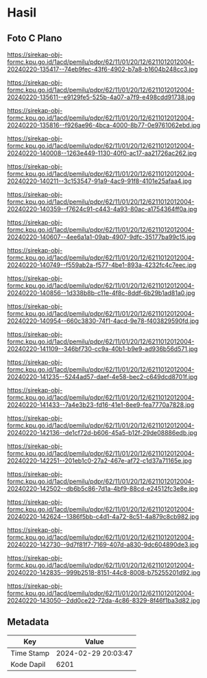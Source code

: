 # Hasil

## Foto C Plano

https://sirekap-obj-formc.kpu.go.id/1acd/pemilu/pdpr/62/11/01/20/12/6211012012004-20240220-135417--74eb9fec-43f6-4902-b7a8-b1604b248cc3.jpg

https://sirekap-obj-formc.kpu.go.id/1acd/pemilu/pdpr/62/11/01/20/12/6211012012004-20240220-135611--e9129fe5-525b-4a07-a7f9-e498cdd91738.jpg

https://sirekap-obj-formc.kpu.go.id/1acd/pemilu/pdpr/62/11/01/20/12/6211012012004-20240220-135816--f926ae96-4bca-4000-8b77-0e9761062ebd.jpg

https://sirekap-obj-formc.kpu.go.id/1acd/pemilu/pdpr/62/11/01/20/12/6211012012004-20240220-140008--1263e449-1130-40f0-ac17-aa21726ac262.jpg

https://sirekap-obj-formc.kpu.go.id/1acd/pemilu/pdpr/62/11/01/20/12/6211012012004-20240220-140211--3c153547-91a9-4ac9-91f8-4101e25afaa4.jpg

https://sirekap-obj-formc.kpu.go.id/1acd/pemilu/pdpr/62/11/01/20/12/6211012012004-20240220-140359--f7624c91-c443-4a93-80ac-a1754364ff0a.jpg

https://sirekap-obj-formc.kpu.go.id/1acd/pemilu/pdpr/62/11/01/20/12/6211012012004-20240220-140607--4ee6a1a1-09ab-4907-9dfc-35177ba99c15.jpg

https://sirekap-obj-formc.kpu.go.id/1acd/pemilu/pdpr/62/11/01/20/12/6211012012004-20240220-140749--f559ab2a-f577-4be1-893a-4232fc4c7eec.jpg

https://sirekap-obj-formc.kpu.go.id/1acd/pemilu/pdpr/62/11/01/20/12/6211012012004-20240220-140856--1d338b8b-c11e-4f8c-8ddf-6b29b1ad81a0.jpg

https://sirekap-obj-formc.kpu.go.id/1acd/pemilu/pdpr/62/11/01/20/12/6211012012004-20240220-140954--660c3830-74f1-4acd-9e78-f403829590fd.jpg

https://sirekap-obj-formc.kpu.go.id/1acd/pemilu/pdpr/62/11/01/20/12/6211012012004-20240220-141109--346bf730-cc9a-40b1-b9e9-ad936b56d571.jpg

https://sirekap-obj-formc.kpu.go.id/1acd/pemilu/pdpr/62/11/01/20/12/6211012012004-20240220-141235--5244ad57-daef-4e58-bec2-c649dcd8701f.jpg

https://sirekap-obj-formc.kpu.go.id/1acd/pemilu/pdpr/62/11/01/20/12/6211012012004-20240220-141433--7a4e3b23-fd16-41e1-8ee9-fea7770a7828.jpg

https://sirekap-obj-formc.kpu.go.id/1acd/pemilu/pdpr/62/11/01/20/12/6211012012004-20240220-142136--de1cf72d-b606-45a5-b12f-29de08886edb.jpg

https://sirekap-obj-formc.kpu.go.id/1acd/pemilu/pdpr/62/11/01/20/12/6211012012004-20240220-142251--201eb1c0-27a2-467e-af72-c1d37a71165e.jpg

https://sirekap-obj-formc.kpu.go.id/1acd/pemilu/pdpr/62/11/01/20/12/6211012012004-20240220-142502--db6b5c86-7d1a-4bf9-88cd-e24512fc3e8e.jpg

https://sirekap-obj-formc.kpu.go.id/1acd/pemilu/pdpr/62/11/01/20/12/6211012012004-20240220-142624--1386f5bb-c4d1-4a72-8c51-4a879c8cb982.jpg

https://sirekap-obj-formc.kpu.go.id/1acd/pemilu/pdpr/62/11/01/20/12/6211012012004-20240220-142730--9d7f81f7-7169-407d-a830-9dc604890de3.jpg

https://sirekap-obj-formc.kpu.go.id/1acd/pemilu/pdpr/62/11/01/20/12/6211012012004-20240220-142835--999b2518-8151-44c8-8008-b75255201d92.jpg

https://sirekap-obj-formc.kpu.go.id/1acd/pemilu/pdpr/62/11/01/20/12/6211012012004-20240220-143050--2dd0ce22-72da-4c86-8329-8f46f1ba3d82.jpg


## Metadata

| Key        | Value               |
| ---------- | ------------------- |
| Time Stamp | 2024-02-29 20:03:47 |
| Kode Dapil | 6201                |



